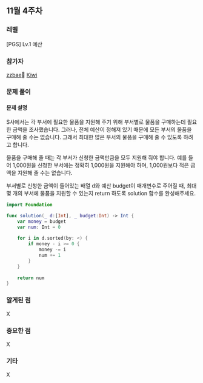 ## 11월 4주차

### 레벨

[PGS] Lv.1 예산

### 참가자
[zzbae](https://github.com/ZZBAE)🏅
[Kiwi](https://github.com/kiwi1023) 

### 문제 풀이

#### 문제 설명

S사에서는 각 부서에 필요한 물품을 지원해 주기 위해 부서별로 물품을 구매하는데 필요한 금액을 조사했습니다. 그러나, 전체 예산이 정해져 있기 때문에 모든 부서의 물품을 구매해 줄 수는 없습니다. 그래서 최대한 많은 부서의 물품을 구매해 줄 수 있도록 하려고 합니다.

물품을 구매해 줄 때는 각 부서가 신청한 금액만큼을 모두 지원해 줘야 합니다. 예를 들어 1,000원을 신청한 부서에는 정확히 1,000원을 지원해야 하며, 1,000원보다 적은 금액을 지원해 줄 수는 없습니다.

부서별로 신청한 금액이 들어있는 배열 d와 예산 budget이 매개변수로 주어질 때, 최대 몇 개의 부서에 물품을 지원할 수 있는지 return 하도록 solution 함수를 완성해주세요.

```swift
import Foundation

func solution(_ d:[Int], _ budget:Int) -> Int {
    var money = budget
    var num: Int = 0
    
    for i in d.sorted(by: <) {
        if money - i >= 0 {
            money -= i
            num += 1
        }
    }
  
    return num
}
```
### 알게된 점

X

### 중요한 점

X

### 기타

X

